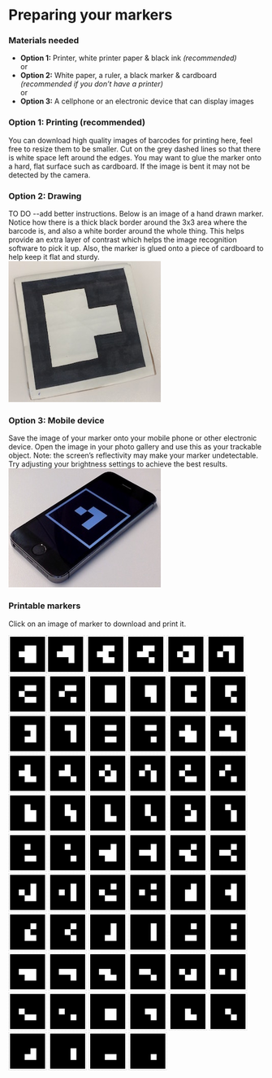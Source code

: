 # Preparing your markers


### Materials needed
*  __Option 1:__ Printer, white printer paper & black ink _(recommended)_  
or
*  __Option 2:__ White paper, a ruler, a black marker & cardboard _(recommended if you don’t have a printer)_  
or
*  __Option 3:__ A cellphone or an electronic device that can display images  

### Option 1: Printing (recommended)
You can download high quality images of barcodes for printing here, feel free to resize them to be smaller.
Cut on the grey dashed lines so that there is white space left around the edges.
You may want to glue the marker onto a hard, flat surface such as cardboard. If the image is bent it may not be detected by the camera.

### Option 2: Drawing
TO DO --add better instructions.
Below is an image of a hand drawn marker. Notice how there is a thick black border around the 3x3 area where the barcode is, and also a white border around the whole thing. This helps provide an extra layer of contrast which helps the image recognition software to pick it up. Also, the marker is glued onto a piece of cardboard to help keep it flat and sturdy.  
![alt text](static/drawn_marker.jpg)


### Option 3: Mobile device
Save the image of your marker onto your mobile phone or other electronic device. Open the image in your photo gallery and use this as your trackable object. Note: the screen’s reflectivity may make your marker undetectable. Try adjusting your brightness settings to achieve the best results.  
![alt text](static/phone_marker.jpg)


### Printable markers
Click on an image of marker to download and print it.

<img src="static/AR_MARKER_CODES/00.png" width="75"><img src="static/AR_MARKER_CODES/01.png" width="75">
<img src="static/AR_MARKER_CODES/02.png" width="75">
<img src="static/AR_MARKER_CODES/03.png" width="75">
<img src="static/AR_MARKER_CODES/04.png" width="75">
<img src="static/AR_MARKER_CODES/05.png" width="75">
<img src="static/AR_MARKER_CODES/06.png" width="75">
<img src="static/AR_MARKER_CODES/07.png" width="75">
<img src="static/AR_MARKER_CODES/08.png" width="75">
<img src="static/AR_MARKER_CODES/09.png" width="75">
<img src="static/AR_MARKER_CODES/10.png" width="75">
<img src="static/AR_MARKER_CODES/11.png" width="75">
<img src="static/AR_MARKER_CODES/12.png" width="75">
<img src="static/AR_MARKER_CODES/13.png" width="75">
<img src="static/AR_MARKER_CODES/14.png" width="75">
<img src="static/AR_MARKER_CODES/15.png" width="75">
<img src="static/AR_MARKER_CODES/16.png" width="75">
<img src="static/AR_MARKER_CODES/17.png" width="75">
<img src="static/AR_MARKER_CODES/18.png" width="75">
<img src="static/AR_MARKER_CODES/19.png" width="75">
<img src="static/AR_MARKER_CODES/20.png" width="75">
<img src="static/AR_MARKER_CODES/21.png" width="75">
<img src="static/AR_MARKER_CODES/22.png" width="75">
<img src="static/AR_MARKER_CODES/23.png" width="75">
<img src="static/AR_MARKER_CODES/24.png" width="75">
<img src="static/AR_MARKER_CODES/25.png" width="75">
<img src="static/AR_MARKER_CODES/26.png" width="75">
<img src="static/AR_MARKER_CODES/27.png" width="75">
<img src="static/AR_MARKER_CODES/28.png" width="75">
<img src="static/AR_MARKER_CODES/29.png" width="75">
<img src="static/AR_MARKER_CODES/30.png" width="75">
<img src="static/AR_MARKER_CODES/31.png" width="75">
<img src="static/AR_MARKER_CODES/32.png" width="75">
<img src="static/AR_MARKER_CODES/33.png" width="75">
<img src="static/AR_MARKER_CODES/34.png" width="75">
<img src="static/AR_MARKER_CODES/35.png" width="75">
<img src="static/AR_MARKER_CODES/36.png" width="75">
<img src="static/AR_MARKER_CODES/37.png" width="75">
<img src="static/AR_MARKER_CODES/38.png" width="75">
<img src="static/AR_MARKER_CODES/39.png" width="75">
<img src="static/AR_MARKER_CODES/40.png" width="75">
<img src="static/AR_MARKER_CODES/41.png" width="75">
<img src="static/AR_MARKER_CODES/42.png" width="75">
<img src="static/AR_MARKER_CODES/43.png" width="75">
<img src="static/AR_MARKER_CODES/44.png" width="75">
<img src="static/AR_MARKER_CODES/45.png" width="75">
<img src="static/AR_MARKER_CODES/46.png" width="75">
<img src="static/AR_MARKER_CODES/47.png" width="75">
<img src="static/AR_MARKER_CODES/48.png" width="75">
<img src="static/AR_MARKER_CODES/49.png" width="75">
<img src="static/AR_MARKER_CODES/50.png" width="75">
<img src="static/AR_MARKER_CODES/51.png" width="75">
<img src="static/AR_MARKER_CODES/52.png" width="75">
<img src="static/AR_MARKER_CODES/53.png" width="75">
<img src="static/AR_MARKER_CODES/54.png" width="75">
<img src="static/AR_MARKER_CODES/55.png" width="75">
<img src="static/AR_MARKER_CODES/56.png" width="75">
<img src="static/AR_MARKER_CODES/57.png" width="75">
<img src="static/AR_MARKER_CODES/58.png" width="75">
<img src="static/AR_MARKER_CODES/59.png" width="75">
<img src="static/AR_MARKER_CODES/60.png" width="75">
<img src="static/AR_MARKER_CODES/61.png" width="75">
<img src="static/AR_MARKER_CODES/62.png" width="75">
<img src="static/AR_MARKER_CODES/63.png" width="75">
